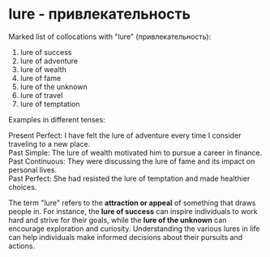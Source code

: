 # lure - привлекательность

Marked list of collocations with "lure" (привлекательность):

1. lure of success  
2. lure of adventure  
3. lure of wealth  
4. lure of fame  
5. lure of the unknown  
6. lure of travel  
7. lure of temptation  

Examples in different tenses:

Present Perfect: I have felt the lure of adventure every time I consider traveling to a new place.  
Past Simple: The lure of wealth motivated him to pursue a career in finance.  
Past Continuous: They were discussing the lure of fame and its impact on personal lives.  
Past Perfect: She had resisted the lure of temptation and made healthier choices.  

The term "lure" refers to the **attraction or appeal** of something that draws people in. For instance, the **lure of success** can inspire individuals to work hard and strive for their goals, while the **lure of the unknown** can encourage exploration and curiosity. Understanding the various lures in life can help individuals make informed decisions about their pursuits and actions.
